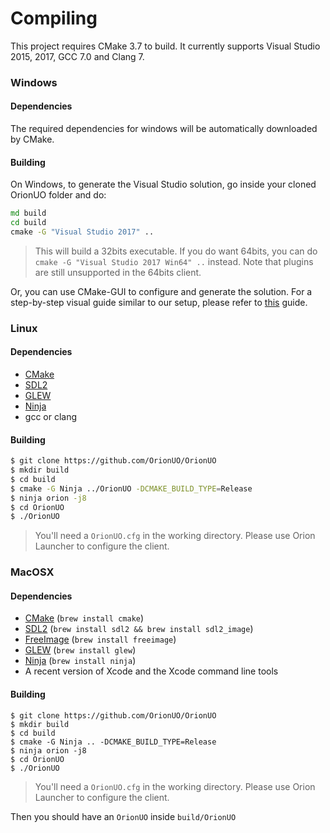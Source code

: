 # Compiling

This project requires CMake 3.7 to build. It currently supports Visual Studio 2015, 2017, GCC 7.0 and Clang 7.

### Windows

#### Dependencies

The required dependencies for windows will be automatically downloaded by CMake.

#### Building

On Windows, to generate the Visual Studio solution, go inside your cloned OrionUO folder and do:

```bat
md build
cd build
cmake -G "Visual Studio 2017" ..
```

  > This will build a 32bits executable. If you do want 64bits, you can do `cmake -G "Visual Studio 2017 Win64" ..` instead. Note that plugins are still unsupported in the 64bits client.

Or, you can use CMake-GUI to configure and generate the solution. For a step-by-step visual guide similar to our setup, please refer to [this](https://github.com/yuzu-emu/yuzu/wiki/Building-for-Windows) guide.

### Linux

#### Dependencies

* [CMake](https://cmake.org/)
* [SDL2](https://www.libsdl.org/download-2.0.php)
* [GLEW](http://glew.sourceforge.net/)
* [Ninja](https://ninja-build.org/)
* gcc or clang

#### Building

```bash
$ git clone https://github.com/OrionUO/OrionUO
$ mkdir build
$ cd build
$ cmake -G Ninja ../OrionUO -DCMAKE_BUILD_TYPE=Release
$ ninja orion -j8
$ cd OrionUO
$ ./OrionUO
```

  > You'll need a `OrionUO.cfg` in the working directory. Please use Orion Launcher to configure the client.

### MacOSX

#### Dependencies

* [CMake](https://cmake.org/) (`brew install cmake`)
* [SDL2](https://www.libsdl.org/download-2.0.php) (`brew install sdl2 && brew install sdl2_image`)
* [FreeImage](http://freeimage.sourceforge.net/) (`brew install freeimage`)
* [GLEW](http://glew.sourceforge.net/) (`brew install glew`)
* [Ninja](https://ninja-build.org/) (`brew install ninja`)
* A recent version of Xcode and the Xcode command line tools

#### Building

```
$ git clone https://github.com/OrionUO/OrionUO
$ mkdir build
$ cd build
$ cmake -G Ninja .. -DCMAKE_BUILD_TYPE=Release
$ ninja orion -j8
$ cd OrionUO
$ ./OrionUO
```
  > You'll need a `OrionUO.cfg` in the working directory. Please use Orion Launcher to configure the client.

Then you should have an `OrionUO` inside `build/OrionUO`
